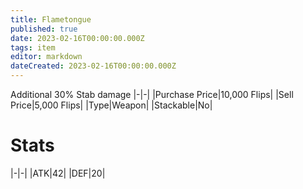 ```yaml
---
title: Flametongue
published: true
date: 2023-02-16T00:00:00.000Z
tags: item
editor: markdown
dateCreated: 2023-02-16T00:00:00.000Z
---
```


Additional 30% Stab damage
|-|-|
|Purchase Price|10,000 Flips|
|Sell Price|5,000 Flips|
|Type|Weapon|
|Stackable|No|

# Stats
|-|-|
|ATK|42|
|DEF|20|
